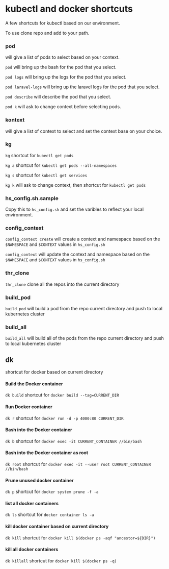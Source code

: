 # kubectl and docker shortcuts

A few shortcuts for kubectl based on our environment.

To use clone repo and add to your path.

### pod
will give a list of pods to select based on your context.

`pod` will bring up the bash for the pod that you select.

`pod logs` will bring up the logs for the pod that you select.

`pod laravel-logs` will bring up the laravel logs for the pod that you select.

`pod describe` will describe the pod that you select.

`pod k` will ask to change context before selecting pods.

### kontext
will give a list of context to select and set the context base on your choice.


### kg

`kg` shortcut for `kubectl get pods`

`kg a` shortcut for `kubectl get pods --all-namespaces`

`kg s` shortcut for `kubectl get services`

`kg k` will ask to change context, then shortcut for `kubectl get pods`

### hs_config.sh.sample

Copy this to `hs_config.sh` and set the varibles to reflect your local environment.

### config_context

`config_context create` will create a context and namespace based on the `$NAMESPACE` and `$CONTEXT` values in `hs_config.sh`

`config_context` will update the context and namespace based on the `$NAMESPACE` and `$CONTEXT` values in `hs_config.sh`

### thr_clone

`thr_clone` clone all the repos into the current directory

### build_pod

`build_pod` will build a pod from the repo current directory and push to local kubernetes cluster

### build_all

`build_all` will build all of the pods from the repo current directory and push to local kubernetes cluster

## dk
shortcut for docker based on current directory

#### Build the Docker container
`dk build` shortcut for `docker build --tag=CURRENT_DIR`

#### Run Docker container
`dk r` shortcut for `docker run -d -p 4000:80 CURRENT_DIR`

#### Bash into the Docker container
`dk b` shortcut for `docker exec -it CURRENT_CONTAINER //bin/bash`

#### Bash into the Docker container as root
`dk root` shortcut for `docker exec -it --user root CURRENT_CONTAINER //bin/bash`

#### Prune unused docker container
`dk p` shortcut for `docker system prune -f -a`

#### list all docker containers
`dk ls` shortcut for `docker container ls -a`

#### kill docker container based on current directory
`dk kill` shortcut for `docker kill $(docker ps -aqf "ancestor=${DIR}")`

#### kill all docker containers
`dk killall` shortcut for `docker kill $(docker ps -q)`
